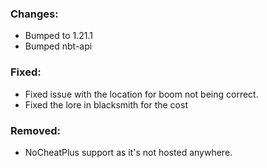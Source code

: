 ### Changes:
- Bumped to 1.21.1
- Bumped nbt-api

### Fixed:
- Fixed issue with the location for boom not being correct.
- Fixed the lore in blacksmith for the cost

### Removed:
- NoCheatPlus support as it's not hosted anywhere.